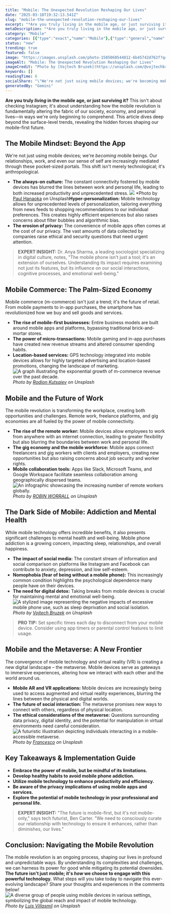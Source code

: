 ```yaml
---
title: "Mobile: The Unexpected Revolution Reshaping Our Lives"
date: "2025-03-18T19:32:13.541Z"
slug: "mobile-the-unexpected-revolution-reshaping-our-lives"
excerpt: "*Are you truly living in the mobile age, or just surviving it?*  This isn't about checking Instagram; it's about understanding how the mobile revolution is fundamentally altering the fabric of our society, economy, and personal lives—in ways we're only beginning to comprehend.  This article dives deep beyond the surface-level trends, revealing the hidden forces shaping our mobile-first future."
metaDescription: "*Are you truly living in the mobile age, or just surviving it?*  This isn't about checking Instagram; it's about understanding how the mobile revolution is..."
category: "Mobile"
categories: [{"type":"exact","name":"Mobile"},{"type":"general","name":"Technology"},{"type":"medium","name":"Software Engineering"},{"type":"specific","name":"App Development"},{"type":"niche","name":"UI/UX Design"}]
status: "new"
trending: true
featured: false
image: "https://images.unsplash.com/photo-1585060544812-6b45742d762f?q=85&w=1200&fit=max&fm=webp&auto=compress"
imageAlt: "Mobile: The Unexpected Revolution Reshaping Our Lives"
imageCredit: "Photo by [Vojtech Bruzek](https://unsplash.com/@vojtechbruzek) on Unsplash"
keywords: []
readingTime: 6
socialShare: "\"We're not just using mobile devices; we're becoming mobile beings.  The implications are far-reaching, impacting everything from our relationships to our sense of self.\""
generatedBy: "Gemini"
---
```




**Are you truly *living* in the mobile age, or just surviving it?**  This isn't about checking Instagram; it's about understanding how the mobile revolution is fundamentally altering the fabric of our society, economy, and personal lives—in ways we're only beginning to comprehend.  This article dives deep beyond the surface-level trends, revealing the hidden forces shaping our mobile-first future.

## The Mobile Mindset: Beyond the App

We're not just using mobile devices; we're *becoming* mobile beings. Our relationships, work, and even our sense of self are increasingly mediated through these pocket-sized portals.  This shift isn't merely technological; it's anthropological.

*   **The always-on culture:** The constant connectivity fostered by mobile devices has blurred the lines between work and personal life, leading to both increased productivity and unprecedented stress.  ![   ](https://images.unsplash.com/photo-1522125670776-3c7abb882bc2?q=85&w=1200&fit=max&fm=webp&auto=compress)
*Photo by [Paul Hanaoka](https://unsplash.com/@plhnk) on Unsplash**Hyper-personalization:** Mobile technology allows for unprecedented levels of personalization, tailoring everything from news feeds to shopping recommendations to our individual preferences. This creates highly efficient experiences but also raises concerns about filter bubbles and algorithmic bias.
*   **The erosion of privacy:**  The convenience of mobile apps often comes at the cost of our privacy.  The vast amounts of data collected by companies raise ethical and security questions that need urgent attention.

> **EXPERT INSIGHT:** Dr. Anya Sharma, a leading sociologist specializing in digital culture, notes, "The mobile phone isn't just a tool; it's an extension of ourselves. Understanding its impact requires examining not just its features, but its influence on our social interactions, cognitive processes, and emotional well-being."

## Mobile Commerce: The Palm-Sized Economy

Mobile commerce (m-commerce) isn't just a trend; it's the future of retail.  From mobile payments to in-app purchases, the smartphone has revolutionized how we buy and sell goods and services.

*   **The rise of mobile-first businesses:** Entire business models are built around mobile apps and platforms, bypassing traditional brick-and-mortar stores.
*   **The power of micro-transactions:** Mobile gaming and in-app purchases have created new revenue streams and altered consumer spending habits.
*   **Location-based services:**  GPS technology integrated into mobile devices allows for highly targeted advertising and location-based promotions, changing the landscape of marketing.  ![A graph illustrating the exponential growth of m-commerce revenue over the past decade.](https://images.unsplash.com/photo-1483478550801-ceba5fe50e8e?q=85&w=1200&fit=max&fm=webp&auto=compress)
*Photo by [Rodion Kutsaiev](https://unsplash.com/@frostroomhead) on Unsplash*

## Mobile and the Future of Work

The mobile revolution is transforming the workplace, creating both opportunities and challenges.  Remote work, freelance platforms, and gig economies are all fueled by the power of mobile connectivity.

*   **The rise of the remote worker:** Mobile devices allow employees to work from anywhere with an internet connection, leading to greater flexibility but also blurring the boundaries between work and personal life.
*   **The gig economy and the mobile workforce:**  Mobile apps connect freelancers and gig workers with clients and employers, creating new opportunities but also raising concerns about job security and worker rights.
*   **Mobile collaboration tools:**  Apps like Slack, Microsoft Teams, and Google Workspace facilitate seamless collaboration among geographically dispersed teams. ![An infographic showcasing the increasing number of remote workers globally.](https://images.unsplash.com/photo-1532356884227-66d7c0e9e4c2?q=85&w=1200&fit=max&fm=webp&auto=compress)
*Photo by [ROBIN WORRALL](https://unsplash.com/@robin_rednine) on Unsplash*

## The Dark Side of Mobile: Addiction and Mental Health

While mobile technology offers incredible benefits, it also presents significant challenges to mental health and well-being.  Mobile phone addiction is a growing concern, impacting sleep, relationships, and overall happiness.

*   **The impact of social media:** The constant stream of information and social comparison on platforms like Instagram and Facebook can contribute to anxiety, depression, and low self-esteem.
*   **Nomophobia (fear of being without a mobile phone):** This increasingly common condition highlights the psychological dependence many people have on their devices.
*   **The need for digital detox:**  Taking breaks from mobile devices is crucial for maintaining mental and emotional well-being.  ![A stylized image representing the negative impacts of excessive mobile phone use, such as sleep deprivation and social isolation.](https://images.unsplash.com/photo-1585060544812-6b45742d762f?q=85&w=1200&fit=max&fm=webp&auto=compress)
*Photo by [Vojtech Bruzek](https://unsplash.com/@vojtechbruzek) on Unsplash*

> **PRO TIP:** Set specific times each day to disconnect from your mobile device.  Consider using app timers or parental control features to limit usage.

## Mobile and the Metaverse: A New Frontier

The convergence of mobile technology and virtual reality (VR) is creating a new digital landscape – the metaverse.  Mobile devices serve as gateways to immersive experiences, altering how we interact with each other and the world around us.

*   **Mobile AR and VR applications:**  Mobile devices are increasingly being used to access augmented and virtual reality experiences, blurring the lines between the physical and digital worlds.
*   **The future of social interaction:**  The metaverse promises new ways to connect with others, regardless of physical location.
*   **The ethical considerations of the metaverse:**  Questions surrounding data privacy, digital identity, and the potential for manipulation in virtual environments need careful consideration. ![A futuristic illustration depicting individuals interacting in a mobile-accessible metaverse.](https://images.unsplash.com/photo-1567581935884-3349723552ca?q=85&w=1200&fit=max&fm=webp&auto=compress)
*Photo by [Francesco](https://unsplash.com/@detpho) on Unsplash*

## Key Takeaways & Implementation Guide

*   **Embrace the power of mobile, but be mindful of its limitations.**
*   **Develop healthy habits to avoid mobile phone addiction.**
*   **Utilize mobile technology to enhance productivity and efficiency.**
*   **Be aware of the privacy implications of using mobile apps and services.**
*   **Explore the potential of mobile technology in your professional and personal life.**

> **EXPERT INSIGHT:**  "The future is mobile-first, but it's not mobile-only," says tech futurist, Ben Carter. "We need to consciously curate our relationship with technology to ensure it enhances, rather than diminishes, our lives."

## Conclusion: Navigating the Mobile Revolution

The mobile revolution is an ongoing process, shaping our lives in profound and unpredictable ways.  By understanding its complexities and challenges, we can harness its power for good while mitigating its potential downsides.  **The future isn't just mobile; it's *how* we choose to engage with this powerful technology.**  What steps will you take today to navigate this ever-evolving landscape?  Share your thoughts and experiences in the comments below! ![A diverse group of people using mobile devices in various settings, symbolizing the global reach and impact of mobile technology.](https://images.unsplash.com/photo-1544725121-be3bf52e2dc8?q=85&w=1200&fit=max&fm=webp&auto=compress)
*Photo by [Luis Villasmil](https://unsplash.com/@luisviol) on Unsplash*



<div class="reading-progress-container">
  <div id="reading-progress" class="reading-progress"></div>
</div>
